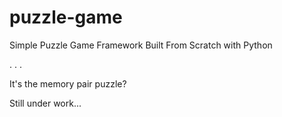 # puzzle-game
Simple Puzzle Game Framework Built From Scratch with Python

. . .

It's the memory pair puzzle? 

Still under work...
